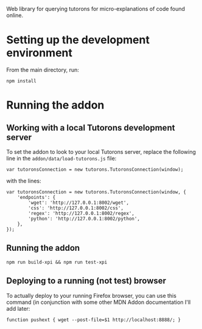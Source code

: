 Web library for querying tutorons for micro-explanations of code found online.

# Setting up the development environment

From the main directory, run:

    npm install

# Running the addon

## Working with a local Tutorons development server

To set the addon to look to your local Tutorons server, replace the following line in the `addon/data/load-tutorons.js` file:

    var tutoronsConnection = new tutorons.TutoronsConnection(window);

with the lines:

    var tutoronsConnection = new tutorons.TutoronsConnection(window, {
        'endpoints': {
            'wget': 'http://127.0.0.1:8002/wget',
            'css': 'http://127.0.0.1:8002/css',
            'regex': 'http://127.0.0.1:8002/regex',
            'python': 'http://127.0.0.1:8002/python',
        },
    });

## Running the addon

    npm run build-xpi && npm run test-xpi

## Deploying to a running (not test) browser

To actually deploy to your running Firefox browser, you can use this command (in conjunction with some other MDN Addon documentation I'll add later:

    function pushext { wget --post-file=$1 http://localhost:8888/; }

